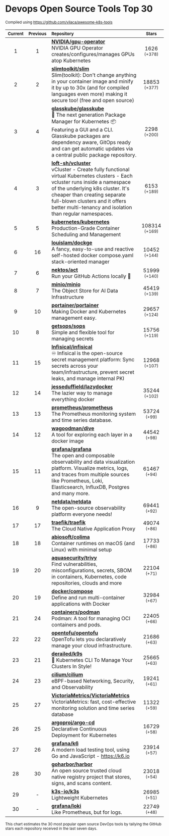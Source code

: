 # Devops Open Source Tools Top 30
<sup>Compiled using https://github.com/vilaca/awesome-k8s-tools</sup>
<div align="center">

|<sub>Current</sub>|<sub>Previous</sub>|<sub>Repository</sub>|<sub>Stars</sub>|
|:---:|:---:|:---|:---:|
|1|1|[**NVIDIA/gpu-operator**](https://github.com/NVIDIA/gpu-operator)<br/>NVIDIA GPU Operator creates/configures/manages GPUs atop Kubernetes|1626 <sup>(+378)</sup>|
|2|2|[**slimtoolkit/slim**](https://github.com/slimtoolkit/slim)<br/>Slim(toolkit): Don't change anything in your container image and minify it by up to 30x (and for compiled languages even more) making it secure too! (free and open source)|18853 <sup>(+377)</sup>|
|3|4|[**glasskube/glasskube**](https://github.com/glasskube/glasskube)<br/>🧊 The next generation Package Manager for Kubernetes 📦 Featuring a GUI and a CLI. Glasskube packages are dependency aware, GitOps ready and can get automatic updates via a central public package repository.|2298 <sup>(+200)</sup>|
|4|3|[**loft-sh/vcluster**](https://github.com/loft-sh/vcluster)<br/>vCluster - Create fully functional virtual Kubernetes clusters - Each vcluster runs inside a namespace of the underlying k8s cluster. It's cheaper than creating separate full-blown clusters and it offers better multi-tenancy and isolation than regular namespaces.|6153 <sup>(+189)</sup>|
|5|5|[**kubernetes/kubernetes**](https://github.com/kubernetes/kubernetes)<br/>Production-Grade Container Scheduling and Management|108314 <sup>(+169)</sup>|
|6|16|[**louislam/dockge**](https://github.com/louislam/dockge)<br/>A fancy, easy-to-use and reactive self-hosted docker compose.yaml stack-oriented manager|10452 <sup>(+144)</sup>|
|7|6|[**nektos/act**](https://github.com/nektos/act)<br/>Run your GitHub Actions locally 🚀|51999 <sup>(+140)</sup>|
|8|7|[**minio/minio**](https://github.com/minio/minio)<br/>The Object Store for AI Data Infrastructure|45419 <sup>(+139)</sup>|
|9|10|[**portainer/portainer**](https://github.com/portainer/portainer)<br/>Making Docker and Kubernetes management easy.|29657 <sup>(+124)</sup>|
|10|8|[**getsops/sops**](https://github.com/getsops/sops)<br/>Simple and flexible tool for managing secrets|15756 <sup>(+119)</sup>|
|11|15|[**Infisical/infisical**](https://github.com/Infisical/infisical)<br/>♾ Infisical is the open-source secret management platform: Sync secrets across your team/infrastructure, prevent secret leaks, and manage internal PKI|12968 <sup>(+107)</sup>|
|12|14|[**jesseduffield/lazydocker**](https://github.com/jesseduffield/lazydocker)<br/>The lazier way to manage everything docker|35244 <sup>(+102)</sup>|
|13|13|[**prometheus/prometheus**](https://github.com/prometheus/prometheus)<br/>The Prometheus monitoring system and time series database.|53724 <sup>(+99)</sup>|
|14|12|[**wagoodman/dive**](https://github.com/wagoodman/dive)<br/>A tool for exploring each layer in a docker image|44542 <sup>(+98)</sup>|
|15|11|[**grafana/grafana**](https://github.com/grafana/grafana)<br/>The open and composable observability and data visualization platform. Visualize metrics, logs, and traces from multiple sources like Prometheus, Loki, Elasticsearch, InfluxDB, Postgres and many more. |61467 <sup>(+94)</sup>|
|16|9|[**netdata/netdata**](https://github.com/netdata/netdata)<br/>The open-source observability platform everyone needs!|69441 <sup>(+92)</sup>|
|17|17|[**traefik/traefik**](https://github.com/traefik/traefik)<br/>The Cloud Native Application Proxy|49074 <sup>(+86)</sup>|
|18|18|[**abiosoft/colima**](https://github.com/abiosoft/colima)<br/>Container runtimes on macOS (and Linux) with minimal setup|17733 <sup>(+86)</sup>|
|19|20|[**aquasecurity/trivy**](https://github.com/aquasecurity/trivy)<br/>Find vulnerabilities, misconfigurations, secrets, SBOM in containers, Kubernetes, code repositories, clouds and more|22104 <sup>(+71)</sup>|
|20|19|[**docker/compose**](https://github.com/docker/compose)<br/>Define and run multi-container applications with Docker|32984 <sup>(+67)</sup>|
|21|24|[**containers/podman**](https://github.com/containers/podman)<br/>Podman: A tool for managing OCI containers and pods.|22405 <sup>(+66)</sup>|
|22|22|[**opentofu/opentofu**](https://github.com/opentofu/opentofu)<br/>OpenTofu lets you declaratively manage your cloud infrastructure.|21686 <sup>(+63)</sup>|
|23|21|[**derailed/k9s**](https://github.com/derailed/k9s)<br/>🐶 Kubernetes CLI To Manage Your Clusters In Style!|25665 <sup>(+63)</sup>|
|24|23|[**cilium/cilium**](https://github.com/cilium/cilium)<br/>eBPF-based Networking, Security, and Observability|19241 <sup>(+61)</sup>|
|25|27|[**VictoriaMetrics/VictoriaMetrics**](https://github.com/VictoriaMetrics/VictoriaMetrics)<br/>VictoriaMetrics: fast, cost-effective monitoring solution and time series database|11322 <sup>(+59)</sup>|
|26|25|[**argoproj/argo-cd**](https://github.com/argoproj/argo-cd)<br/>Declarative Continuous Deployment for Kubernetes|16729 <sup>(+58)</sup>|
|27|26|[**grafana/k6**](https://github.com/grafana/k6)<br/>A modern load testing tool, using Go and JavaScript - https://k6.io|23914 <sup>(+57)</sup>|
|28|30|[**goharbor/harbor**](https://github.com/goharbor/harbor)<br/>An open source trusted cloud native registry project that stores, signs, and scans content.|23018 <sup>(+54)</sup>|
|29|-|[**k3s-io/k3s**](https://github.com/k3s-io/k3s)<br/>Lightweight Kubernetes|26985 <sup>(+51)</sup>|
|30|-|[**grafana/loki**](https://github.com/grafana/loki)<br/>Like Prometheus, but for logs.|22749 <sup>(+48)</sup>|


</div>

<sub>This chart estimates the 30 most popular open source DevOps tools by tallying the GitHub stars each repository received in the last seven days.</sub>
